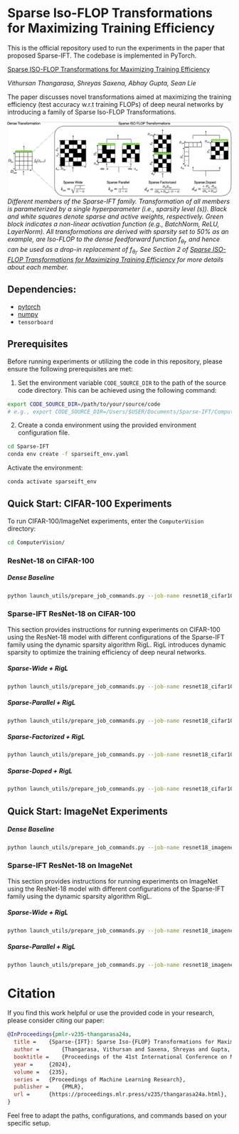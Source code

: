# Sparse Iso-FLOP Transformations for Maximizing Training Efficiency

This is the official repository used to run the experiments in the paper that proposed Sparse-IFT. The codebase is implemented in PyTorch.

[Sparse ISO-FLOP Transformations for Maximizing Training Efficiency](https://proceedings.mlr.press/v235/thangarasa24a.html)

*Vithursan Thangarasa, Shreyas Saxena, Abhay Gupta, Sean Lie*

The paper discusses novel transformations aimed at maximizing the training efficiency (test accuracy w.r.t training FLOPs) of deep neural networks by introducing a family of Sparse Iso-FLOP Transformations.

![alt attribute goes here!](/assets/sparse_ift_family.png)
*Different members of the Sparse-IFT family. Transformation of all members is parameterized by a single hyperparameter (i.e., sparsity level ($s$)). Black and white squares denote sparse and active weights, respectively. Green block indicates a non-linear activation function (e.g., BatchNorm, ReLU, LayerNorm). All transformations are derived with sparsity set to 50% as an example, are Iso-FLOP to the dense feedforward function $f_{θ_l}$, and hence can be used as a drop-in replacement of $f_{θ_l}$. See Section 2 of [Sparse ISO-FLOP Transformations for Maximizing Training Efficiency](https://proceedings.mlr.press/v235/thangarasa24a.html) for more details about each member.*

## Dependencies:

- [pytorch](https://pytorch.org) 
- [numpy](https://numpy.org/install/)
-  `tensorboard`

## Prerequisites 
Before running experiments or utilizing the code in this repository, please ensure the following prerequisites are met:

1. Set the environment variable `CODE_SOURCE_DIR` to the path of the source code
directory. This can be achieved using the following command:
```bash
export CODE_SOURCE_DIR=/path/to/your/source/code
# e.g., export CODE_SOURCE_DIR=/Users/$USER/Documents/Sparse-IFT/ComputerVision
```

2. Create a conda environment using the provided
   environment configuration file.

```bash
cd Sparse-IFT
conda env create -f sparseift_env.yaml
```

Activate the environment:
```bash
conda activate sparseift_env
```

## Quick Start: CIFAR-100 Experiments

To run CIFAR-100/ImageNet experiments, enter the `ComputerVision` directory:
```bash
cd ComputerVision/
```

### ResNet-18 on CIFAR-100

##### Dense Baseline

```bash
python launch_utils/prepare_job_commands.py --job-name resnet18_cifar100_dense_baseline --base-dir /path/to/experiment/directory/ --base-cfg CIFAR/configs/resnet18/base.yaml --exp-cfg CIFAR/configs/resnet18/dense_baseline.yaml --run-cifar
```

### Sparse-IFT ResNet-18 on CIFAR-100

This section provides instructions for running experiments on CIFAR-100 using the ResNet-18 model with different configurations of the Sparse-IFT family using the dynamic sparsity algorithm RigL. RigL introduces dynamic sparsity to optimize the training efficiency of deep neural networks.

##### Sparse-Wide + RigL
```bash
python launch_utils/prepare_job_commands.py --job-name resnet18_cifar100_sparsewide --base-dir /path/to/experiment/directory/ --base-cfg CIFAR/configs/resnet18/base.yaml --exp-cfg CIFAR/configs/resnet18/sparseift/sparsewide_rigl.yaml --run-cifar
```

##### Sparse-Parallel + RigL
```bash
python launch_utils/prepare_job_commands.py --job-name resnet18_cifar100_sparseparallel --base-dir /path/to/experiment/directory/ --base-cfg CIFAR/configs/resnet18/base.yaml --exp-cfg CIFAR/configs/resnet18/sparseift/sparseparallel_rigl.yaml --run-cifar
```

##### Sparse-Factorized + RigL
```bash
python launch_utils/prepare_job_commands.py --job-name resnet18_cifar100_sparsedoped --base-dir /path/to/experiment/directory/ --base-cfg CIFAR/configs/resnet18/base.yaml --exp-cfg CIFAR/configs/resnet18/sparseift/sparsedoped_rigl.yaml --run-cifar
```

##### Sparse-Doped + RigL
```bash
python launch_utils/prepare_job_commands.py --job-name resnet18_cifar100_sparsefactorized --base-dir /path/to/experiment/directory/ --base-cfg CIFAR/configs/resnet18/base.yaml --exp-cfg CIFAR/configs/resnet18/sparseift/sparsefactorized_rigl.yaml --run-cifar
```

## Quick Start: ImageNet Experiments

##### Dense Baseline

```bash
python launch_utils/prepare_job_commands.py --job-name resnet18_imagenet_dense_baseline --base-dir /path/to/experiment/directory/ --base-cfg ImageNet/configs/resnet18/base.yaml --exp-cfg ImageNet/configs/resnet18/dense_baseline.yaml 
```

### Sparse-IFT ResNet-18 on ImageNet
This section provides instructions for running experiments on ImageNet using the ResNet-18 model with different configurations of the Sparse-IFT family using the dynamic sparsity algorithm RigL.

##### Sparse-Wide + RigL
```bash
python launch_utils/prepare_job_commands.py --job-name resnet18_imagenet_sparsewide --base-dir /path/to/experiment/directory/ --base-cfg ImageNet/configs/resnet18/base.yaml --exp-cfg ImageNet/configs/resnet18/sparseift/sparsewide_rigl.yaml 
```

##### Sparse-Parallel + RigL
```bash
python launch_utils/prepare_job_commands.py --job-name resnet18_imagenet_sparseparallel --base-dir /path/to/experiment/directory/ --base-cfg ImageNet/configs/resnet18/base.yaml --exp-cfg ImageNet/configs/resnet18/sparseift/sparseparallel_rigl.yaml 
```

# Citation
If you find this work helpful or use the provided code in your research, please
consider citing our paper:

```bibtex
@InProceedings{pmlr-v235-thangarasa24a,
  title = 	 {Sparse-{IFT}: Sparse Iso-{FLOP} Transformations for Maximizing Training Efficiency},
  author =       {Thangarasa, Vithursan and Saxena, Shreyas and Gupta, Abhay and Lie, Sean},
  booktitle = 	 {Proceedings of the 41st International Conference on Machine Learning},
  year = 	 {2024},
  volume = 	 {235},
  series = 	 {Proceedings of Machine Learning Research},
  publisher =    {PMLR},
  url = 	 {https://proceedings.mlr.press/v235/thangarasa24a.html},
}

```

Feel free to adapt the paths, configurations, and commands based on your specific setup.
